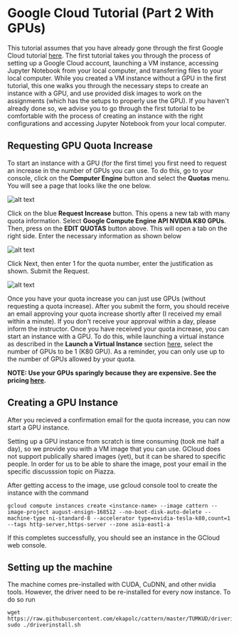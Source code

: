 # Google Cloud Tutorial (Part 2 With GPUs) #
This tutorial assumes that you have already gone through the first Google Cloud tutorial [here](https://github.com/ekapolc/cattern/blob/master/TUMKUD/Gcloud_Tutorial.md). The first tutorial takes you through the process of setting up a Google Cloud account, launching a VM instance, accessing Jupyter Notebook from your local computer, and transferring files to your local computer. While you created a VM instance without a GPU in the first tutorial, this one walks you through the necessary steps to create an instance with a GPU, and use provided disk images to work on the assignments (which has the setups to properly use the GPU). If you haven't already done so, we advise you to go through the first tutorial to be comfortable with the process of creating an instance with the right configurations and accessing Jupyter Notebook from your local computer.

## Requesting GPU Quota Increase ##
To start an instance with a GPU (for the first time) you first need to request an increase in the number of GPUs you can use. To do this, go to your console, click on the **Computer Engine** button and select the **Quotas** menu. You will see a page that looks like the one below.

![alt text](https://github.com/ekapolc/cattern/raw/master/common/images/google-cloud-quotas-screen.png "google-cloud-quotas-screen.png")

Click on the blue **Request Increase** button. This opens a new tab with many quota information. Select **Google Compute Engine API NVIDIA K80 GPUs**. Then, press on the **EDIT QUOTAS** button above. This will open a tab on the right side. Enter the necessary information as shown below

![alt text](https://github.com/ekapolc/cattern/raw/master/common/images/google-cloud-quotas-screen-step1.png "google-cloud-quotas-screen-step1.png")

Click Next, then enter 1 for the quota number, enter the justification as shown. Submit the Request. 

![alt text](https://github.com/ekapolc/cattern/raw/master/common/images/google-cloud-quotas-screen-step2.png "google-cloud-quotas-screen-step2.png")

Once you have your quota increase you can just use GPUs (without requesting a quota increase). After you submit the form, you should receive an email approving your quota increase shortly after (I received my email within a minute). If you don't receive your approval within a day, please inform the instructor. Once you have received your quota increase, you can start an instance with a GPU. To do this, while launching a virtual instance as described in the **Launch a Virtual Instance** section [here](https://github.com/ekapolc/cattern/blob/master/TUMKUD/Gcloud_Tutorial.md), select the number of GPUs to be 1 (K80 GPU). As a reminder, you can only use up to the number of GPUs allowed by your quota.

**NOTE: Use your GPUs sparingly because they are expensive. See the pricing [here](https://cloud.google.com/compute/pricing#gpus "title").**

## Creating a GPU Instance ##

After you recieved a confirmation email for the quota increase, you can now start a GPU instance.

Setting up a GPU instance from scratch is time consuming (took me half a day), so we provide you with a VM image that you can use. GCloud does not support publically shared images (yet), but it can be shared to specific people. In order for us to be able to share the image, post your email in the specific discusssion topic on Piazza.

After getting access to the image, use gcloud console tool to create the instance with the command

```
gcloud compute instances create <instance-name> --image cattern --image-project august-ensign-168512 --no-boot-disk-auto-delete --machine-type ni-standard-8 --accelerator type=nvidia-tesla-k80,count=1 --tags http-server,https-server --zone asia-east1-a
```

If this completes successfully, you should see an instance in the GCloud web console.

## Setting up the machine ##

The machine comes pre-installed with CUDA, CuDNN, and other nvidia tools. However, the driver need to be re-installed for every now instance. To do so run

```
wget https://raw.githubusercontent.com/ekapolc/cattern/master/TUMKUD/driverinstall.sh
sudo ./driverinstall.sh
```

